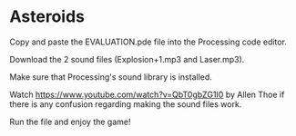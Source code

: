 # Asteroids

Copy and paste the EVALUATION.pde file into the Processing code editor.

Download the 2 sound files (Explosion+1.mp3 and Laser.mp3).

Make sure that Processing's sound library is installed.

Watch https://www.youtube.com/watch?v=QbT0gbZG1I0 by Allen Thoe if there is any confusion regarding making the sound files work.

Run the file and enjoy the game!
